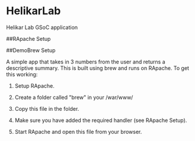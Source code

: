 # HelikarLab

Helikar Lab GSoC application

##RApache Setup

##DemoBrew Setup

A simple app that takes in 3 numbers from the user and returns a descriptive summary.
This is built using brew and runs on RApache.
To get this working:

1. Setup RApache.

2. Create a folder called "brew" in your /war/www/

3. Copy this file in the folder.

4. Make sure you have added the required handler (see RApache Setup). 

5. Start RApache and open this file from your browser.
